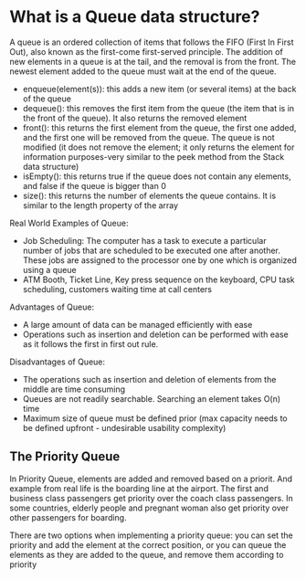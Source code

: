 # What is a Queue data structure?

A queue is an ordered collection of items that follows the FIFO (First In First Out), also known as the first-come first-served principle. The addition of new elements in a queue is at the tail, and the removal is from the front. The newest element added to the queue must wait at the end of the queue.

- enqueue(element(s)): this adds a new item (or several items) at the back of the queue
- dequeue(): this removes the first item from the queue (the item that is in the front of the queue). It also returns the removed element 
- front(): this returns the first element from the queue, the first one added, and the first one will be removed from the queue. The queue is not modified (it does not remove the element; it only returns the element for information purposes-very similar to the peek method from the Stack data structure)
- isEmpty(): this returns true if the queue does not contain any elements, and false if the queue is bigger than 0
- size(): this returns the number of elements the queue contains. It is similar to the length property of the array

Real World Examples of Queue:
- Job Scheduling: The computer has a task to execute a particular number of jobs that are scheduled to be executed one after another. These jobs are assigned to the processor one by one which is organized using a queue
- ATM Booth, Ticket Line, Key press sequence on the keyboard, CPU task scheduling, customers waiting time at call centers

Advantages of Queue:
- A large amount of data can be managed efficiently with ease
- Operations such as insertion and deletion can be performed with ease as it follows the first in first out rule.

Disadvantages of Queue:
- The operations such as insertion and deletion of elements from the middle are time consuming
- Queues are not readily searchable. Searching an element takes O(n) time
- Maximum size of queue must be defined prior (max capacity needs to be defined upfront - undesirable usability complexity)

## The Priority Queue

In Priority Queue, elements are added and removed based on a priorit. And example from real life is the boarding line at the airport. The first and business class passengers get priority over the coach class passengers. In some countries, elderly people and pregnant woman also get priority over other passengers for boarding.

There are two options when implementing a priority queue: you can set the priority and add the element at the correct position, or you can queue the elements as they are added to the queue, and remove them according to priority
